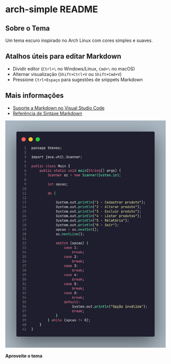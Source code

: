 # arch-simple README

## Sobre o Tema
Um tema escuro inspirado no Arch Linux com cores simples e suaves.

## Atalhos úteis para editar Markdown
- Dividir editor (`Ctrl+\` no Windows/Linux, `Cmd+\` no macOS)
- Alternar visualização (`Shift+Ctrl+V` ou `Shift+Cmd+V`)
- Pressione `Ctrl+Espaço` para sugestões de snippets Markdown

## Mais informações
- [Suporte a Markdown no Visual Studio Code](http://code.visualstudio.com/docs/languages/markdown)
- [Referência de Sintaxe Markdown](https://help.github.com/articles/markdown-basics/)

![Preview do tema](./screenshot.png)

**Aproveite o tema**

